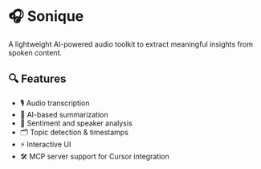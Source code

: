 # 🎧 Sonique

A lightweight AI-powered audio toolkit to extract meaningful insights from spoken content.

## 🔍 Features

- 🎙️ Audio transcription
- 🧠 AI-based summarization
- 🙂 Sentiment and speaker analysis
- 🗂️ Topic detection & timestamps
- ⚡ Interactive UI
- 🛠️ MCP server support for Cursor integration
